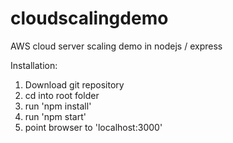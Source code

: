 # cloudscalingdemo
AWS cloud server scaling demo in nodejs / express

Installation:
1) Download git repository
2) cd into root folder
3) run 'npm install'
4) run 'npm start'
5) point browser to 'localhost:3000'
